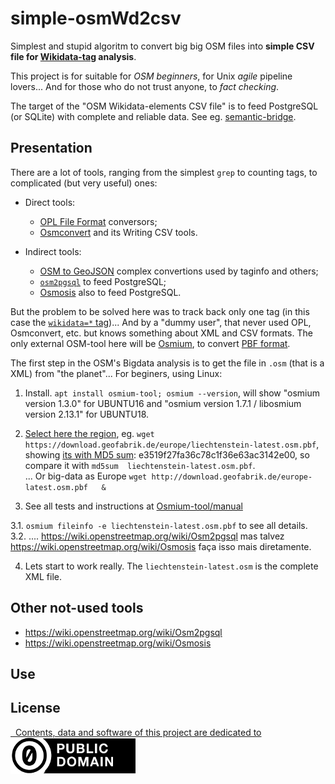 # simple-osmWd2csv

Simplest and stupid algoritm to convert big big OSM files into **simple CSV file for [Wikidata-tag](https://wiki.openstreetmap.org/wiki/Key:wikidata) analysis**.

This project is for suitable for *OSM beginners*, for Unix *agile* pipeline lovers... And for those who do not trust anyone, to *fact checking*.

The target of the "OSM Wikidata-elements CSV file" is to feed PostgreSQL (or SQLite) with complete and reliable data. See eg. [semantic-bridge](https://github.com/OSMBrasil/semantic-bridge).

## Presentation 

There are a lot of tools, ranging from the simplest `grep` to counting tags, to complicated (but very useful) ones:

* Direct tools:
   * [OPL File Format](https://osmcode.org/opl-file-format) conversors;
   * [Osmconvert](https://wiki.openstreetmap.org/wiki/Osmconvert#Writing_CSV_Files) and its Writing CSV tools.

* Indirect tools:
   * [OSM to GeoJSON](https://github.com/tyrasd/osmtogeojson) complex convertions used by taginfo and others;
   * [`osm2pgsql`](https://wiki.openstreetmap.org/wiki/Osm2pgsql) to feed PostgreSQL;
   * [Osmosis](https://wiki.openstreetmap.org/wiki/Osmosis) also to feed PostgreSQL.

But the problem to be solved here was to track back only one tag (in this case the [`wikidata=*` tag](https://wiki.openstreetmap.org/wiki/Wikidata))...
And by a "dummy user", that never used OPL, Osmconvert, etc. but knows something about XML and CSV formats.
The only external OSM-tool here will be [Osmium](https://osmcode.org/osmium-tool/), to convert [PBF format](https://wiki.openstreetmap.org/wiki/PBF_Format).

The first step in the OSM's Bigdata analysis is to get the file in `.osm` (that is a XML) from "the planet"... For beginers, using Linux:

1. Install. `apt install osmium-tool; osmium --version`, will show "osmium version 1.3.0" for UBUNTU16 and "osmium version 1.7.1 / libosmium version 2.13.1" for UBUNTU18.

2. [Select here the region](http://download.geofabrik.de/), eg. `wget  https://download.geofabrik.de/europe/liechtenstein-latest.osm.pbf`, showing [its with MD5 sum](https://download.geofabrik.de/europe/liechtenstein.html): e3519f27fa36c78c1f36e63ac3142e00, so compare it with `md5sum  liechtenstein-latest.osm.pbf`.
 <br/>... Or big-data as Europe `wget http://download.geofabrik.de/europe-latest.osm.pbf   &`

3. See all tests and instructions at [Osmium-tool/manual](https://osmcode.org/osmium-tool/manual.html#installation)

  3.1. `osmium fileinfo -e liechtenstein-latest.osm.pbf` to see all details.
  3.2.  .... https://wiki.openstreetmap.org/wiki/Osm2pgsql  mas talvez https://wiki.openstreetmap.org/wiki/Osmosis  faça isso mais diretamente.


4. Lets start to work really. The `liechtenstein-latest.osm` is the complete XML file.

## Other not-used tools 
* https://wiki.openstreetmap.org/wiki/Osm2pgsql
* https://wiki.openstreetmap.org/wiki/Osmosis 


## Use


## License

[&#160; Contents, data and software of this project are dedicated to<br/> ![](assets/CC0-logo-200px.png) ](LICENSE.md)

